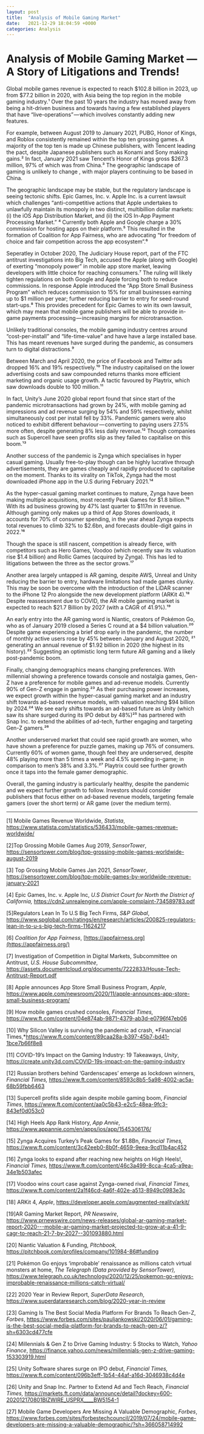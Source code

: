 ```yaml
---
layout: post
title:  "Analysis of Mobile Gaming Market"
date:   2021-12-29 18:04:59 +0000
categories: Analysis
---
```


# Analysis of Mobile Gaming Market — A Story of Litigations and Trends!



Global mobile games revenue is expected to reach \$102.8 billion in 2023, up from $77.2 billion in 2020, with Asia being the top region in the mobile gaming industry.¹ Over the past 10 years the industry has moved away from being a hit-driven business and towards having a few established players that have “live-operations” — which involves constantly adding new features.

For example, between August 2019 to January 2021, PUBG, Honor of Kings, and Roblox consistently remained within the top ten grossing games. A majority of the top ten is made up Chinese publishers, with Tencent leading the pact, despite Japanese publishers such as Konami and Sony making gains.² In fact, January 2021 saw Tencent’s Honor of Kings gross $267.3 million, 97% of which was from China.³ The geographic landscape of gaming is unlikely to change , with major players continuing to be based in China.

The geographic landscape may be stable, but the regulatory landscape is seeing tectonic shifts. Epic Games, Inc. v. Apple Inc. is a current lawsuit which challenges “anti-competitive actions that Apple undertakes to unlawfully maintain its monopoly in two distinct, multibillion dollar markets: (i) the iOS App Distribution Market, and (ii) the iOS In-App Payment Processing Market.” ⁴ Currently both Apple and Google charge a 30% commission for hosting apps on their platform.⁵ This resulted in the formation of Coalition for App Fairness, who are advocating “for freedom of choice and fair competition across the app ecosystem”.⁶

Seperatley in October 2020, The Judiciary House report, part of the FTC antitrust investigations into Big Tech, accused the Apple (along with Google) of exerting “monopoly power” in mobile app store market, leaving developers with little choice for reaching consumers.⁷ The ruling will likely tighten regulations on both Google and Apple forcing both to reduce commissions. In response Apple introduced the “App Store Small Business Program” which reduces commission to 15% for small businesses earning up to $1 million per year; further reducing barrier to entry for seed-round start-ups.⁸ This provides precedent for Epic Games to win its own lawsuit, which may mean that mobile game publishers will be able to provide in-game payments processing — increasing margins for microtransaction.

Unlikely traditional consoles, the mobile gaming industry centres around “cost-per-install” and “life-time-value” and have have a large installed base. This has meant revenues have surged during the pandemic, as consumers turn to digital distractions.⁹

Between March and April 2020, the price of Facebook and Twitter ads dropped 16% and 19% respectively.¹⁰ The industry capitalised on the lower advertising costs and saw compounded returns thanks more efficient marketing and organic usage growth. A tactic favoured by Playtrix, which saw downloads double to 100 million.¹¹

In fact, Unity’s June 2020 global report found that since start of the pandemic microtransactions had grown by 24%, with mobile gaming ad impressions and ad revenue surging by 54% and 59% respectively, whilst simultaneously cost per install fell by 33%. Pandemic gamers were also noticed to exhibit different behaviour — converting to paying users 27.5% more often, despite generating 8% less daily revenue.¹² Though companies such as Supercell have seen profits slip as they failed to capitalise on this boom.¹³

Another success of the pandemic is Zynga which specialises in hyper casual gaming. Usually free-to-play though can be highly lucrative through advertisements, they are games cheaply and rapidly produced to capitalise on the moment. Thanks to its virality on TikTok, Zynga had the most downloaded iPhone app in the U.S during February 2021.¹⁴

As the hyper-casual gaming market continues to mature, Zynga have been making multiple acquisitions, most recently Peak Games for \$1.8 billion.¹⁵ With its ad business growing by 47% last quarter to ​\$117m in revenue. Although gaming only makes up a third of App Stores downloads, it accounts for 70% of consumer spending, in the year ahead Zynga expects total revenues to climb 32% to $2.6bn, and forecasts double-digit gains in 2022.¹⁶

Though the space is still nascent, competition is already fierce, with competitors such as Hero Games, Voodoo (which recently saw its valuation rise $1.4 billion) and Rollic Games (acquired by Zynga). This has led to litigations between the three as the sector grows.¹⁷

Another area largely untapped is AR gaming, despite AWS, Unreal and Unity reducing the barrier to entry, hardware limitations had made games clunky. This may be soon be overcome with the introduction of the LiDAR scanner to the iPhone 12 Pro alongside the new development platform (ARKit 4).¹⁸ Despite reassessment due to COVID, the AR mobile gaming market is expected to reach $21.7 Billion by 2027 (with a CAGR of 41.9%).¹⁹

An early entry into the AR gaming word is Niantic, creators of Pokémon Go, who as of January 2019 closed a Series C round at a \$4 billion valuation.²⁰ Despite game experiencing a brief drop early in the pandemic, the number of monthly active users rose by 45% between January and August 2020, ²¹ generating an annual revenue of $1.92 billion in 2020 (the highest in its history).²² Suggesting an optimistic long term future AR gaming and a likely post-pandemic boom.

Finally, changing demographics means changing preferences. With millennial showing a preference towards console and nostalgia games, Gen-Z have a preference for mobile games and ad-revenue models. Currently 90% of Gen-Z engage in gaming.²³ As their purchasing power increases, we expect growth within the hyper-casual gaming market and an industry shift towards ad-based revenue models, with valuation reaching $94 billion by 2024.²⁴ We see early shifts towards an ad-based future as Unity (which saw its share surged during its IPO debut by 48%)²⁵ has partnered with Snap Inc. to extend the abilities of ad-tech, further engaging and targeting Gen-Z gamers.²⁶

Another underserved market that could see rapid growth are women, who have shown a preference for puzzle games, making up 76% of consumers. Currently 60% of women game, though feel they are underserved, despite 48% playing more than 5 times a week and 4.5% spending in-game; in comparison to men’s 38% and 3.3%.²⁷ Playtrix could see further growth once it taps into the female gamer demographic.

Overall, the gaming industry is particularly healthy, despite the pandemic and we expect further growth to follow. Investors should consider publishers that focus either on ad-based revenue models, targeting female gamers (over the short term) or AR game (over the medium term).

----

[1] Mobile Games Revenue Worldwide, *Statista*, https://www.statista.com/statistics/536433/mobile-games-revenue-worldwide/

[2]Top Grossing Mobile Games Aug 2019, *SensorTower*, https://sensortower.com/blog/top-grossing-mobile-games-worldwide-august-2019

[3] Top Grossing Mobile Games Jan 2021, *SensorTower*, https://sensortower.com/blog/top-mobile-games-by-worldwide-revenue-january-2021

[4] Epic Games, Inc. v. Apple Inc, *U.S District Court for North the District of California,* https://cdn2.unrealengine.com/apple-complaint-734589783.pdf

[5]Regulators Lean In To U.S Big Tech Firms, *S&P Global*, https://www.spglobal.com/ratings/en/research/articles/200825-regulators-lean-in-to-u-s-big-tech-firms-11624217

[6] *Coalition for App Fairness*, [https://appfairness.org](https://appfairness.org/)

[7] Investigation of Competition in Digital Markets, Subcommittee on Antitrust, *U.S. House Subcommittee*,
https://assets.documentcloud.org/documents/7222833/House-Tech-Antitrust-Report.pdf

[8] Apple announces App Store Small Business Program, *Apple*,
https://www.apple.com/newsroom/2020/11/apple-announces-app-store-small-business-program/

[9] How mobile games crushed consoles, *Financial Times,* https://www.ft.com/content/04e874ab-9871-4379-ab3d-e0796f47eb06

[10] Why Silicon Valley is surviving the pandemic ad crash, *Financial Times,*https://www.ft.com/content/89caa28a-b397-45b7-bd41-1bce7b66f8e8

[11] COVID-19’s Impact on the Gaming Industry: 19 Takeaways, *Unity*, https://create.unity3d.com/COVID-19s-impact-on-the-gaming-industry

[12] Russian brothers behind ‘Gardenscapes’ emerge as lockdown winners, *Financial Times,* https://www.ft.com/content/8593c8b5-5a98-4002-ac5a-68b59fbb6463

[13] Supercell profits slide again despite mobile gaming boom, *Financial Times*, https://www.ft.com/content/aa0c5b43-e2c5-48ea-9fc3-843ef0d053c0

[14] High Heels App Rank History, *App Annie*, https://www.appannie.com/en/apps/ios/app/1545306176/

[15] Zynga Acquires Turkey’s Peak Games for $1.8Bn, *Financial Times,* https://www.ft.com/content/3c42eeb0-8b0f-4659-9eea-9cd11b4ac452

[16] Zynga looks to expand after reaching new heights on High Heels!, *Financial Times,* https://www.ft.com/content/46c3a499-8cca-4ca5-a9ea-34e1b503afec

[17] Voodoo wins court case against Zynga-owned rival, *Financial Times,* https://www.ft.com/content/2a1f46cd-4a6f-402e-a513-8949c0983e3c

[18] ARKit 4, *Apple*, https://developer.apple.com/augmented-reality/arkit/

[19]AR Gaming Market Report, *PR Newswire*, https://www.prnewswire.com/news-releases/global-ar-gaming-market-report-2020---mobile-ar-gaming-market-projected-to-grow-at-a-41-9-cagr-to-reach-21-7-by-2027--301093880.html

[20] Niantic Valuation & Funding, *Pitchbook,* https://pitchbook.com/profiles/company/101984-86#funding

[21] Pokémon Go enjoys ‘improbable’ renaissance as millions catch virtual monsters at home, *The Telegraph (Data provided by SensorTower),* https://www.telegraph.co.uk/technology/2020/12/25/pokemon-go-enjoys-improbable-renaissance-millions-catch-virtual/

[22] 2020 Year in Review Report, *SuperData Research*, https://www.superdataresearch.com/blog/2020-year-in-review

[23] Gaming Is The Best Social Media Platform For Brands To Reach Gen-Z, *Forbes*, https://www.forbes.com/sites/pauljankowski/2020/06/01/gaming-is-the-best-social-media-platform-for-brands-to-reach-gen-z/?sh=6303cd477cfe

[24] Millennials & Gen Z to Drive Gaming Industry: 5 Stocks to Watch, *Yahoo Finance*, https://finance.yahoo.com/news/millennials-gen-z-drive-gaming-153303919.html

[25] Unity Software shares surge on IPO debut, *Financial Times,* https://www.ft.com/content/096b3eff-1b54-44af-a16d-3046938c4d4e

[26] Unity and Snap Inc. Partner to Extend Ad and Tech Reach, *Financial Times,* https://markets.ft.com/data/announce/detail?dockey=600-202012170801BIZWIRE_USPRX____BW5154-1

[27] Mobile Game Developers Are Missing A Valuable Demographic, *Forbes*, https://www.forbes.com/sites/forbestechcouncil/2019/07/24/mobile-game-developers-are-missing-a-valuable-demographic/?sh=366058714992